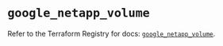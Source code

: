 # `google_netapp_volume`

Refer to the Terraform Registry for docs: [`google_netapp_volume`](https://registry.terraform.io/providers/hashicorp/google-beta/6.50.0/docs/resources/google_netapp_volume).

